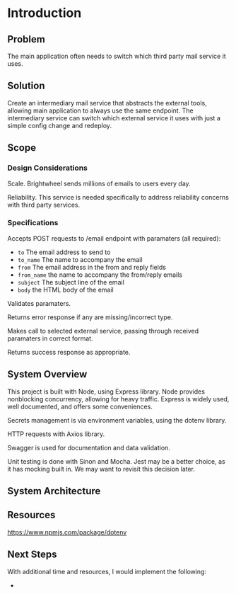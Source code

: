 # Introduction


## Problem

The main application often needs to switch which third party mail service it uses.

## Solution

Create an intermediary mail service that abstracts the external tools, allowing main application to always use the same endpoint. The intermediary service can switch which external service it uses with just a simple config change and redeploy.

## Scope


### Design Considerations

Scale. Brightwheel sends millions of emails to users every day.

Reliability. This service is needed specifically to address reliability concerns with third party services.

### Specifications

Accepts POST requests to /email endpoint with paramaters (all required):

 - `to` The email address to send to
 - `to_name` The name to accompany the email
 - `from` The email address in the from and reply fields
 - `from_name` the name to accompany the from/reply emails
 - `subject` The subject line of the email
 - `body` the HTML body of the email

Validates paramaters.

Returns error response if any are missing/incorrect type.

Makes call to selected external service, passing through received paramaters in correct format.

Returns success response as appropriate.

## System Overview

This project is built with Node, using Express library. Node provides nonblocking concurrency, allowing for heavy traffic. Express is widely used, well documented, and offers some conveniences.

Secrets management is via environment variables, using the dotenv library.

HTTP requests with Axios library.

Swagger is used for documentation and data validation.

Unit testing is done with Sinon and Mocha. Jest may be a better choice, as it has mocking built in. We may want to revisit this decision later.

## System Architecture



## Resources

https://www.npmjs.com/package/dotenv

## Next Steps

With additional time and resources, I would implement the following:

-

